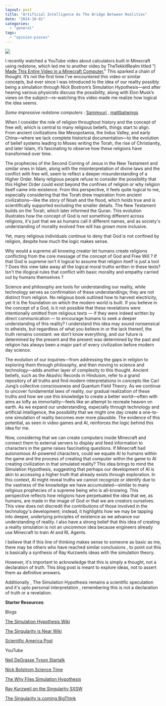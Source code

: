```yaml
---
layout: post
title: "Artificial Intelligence As The Bridge Between Realities"
date: "2024-10-01"
categories: 
  - "general"
tags: 
  - "opinion-pieces"
---
```


![](https://dmuolhoi.wordpress.com/wp-content/uploads/2024/10/10002243066049682550930537613.jpg?w=949)

I recently watched a YouTube video about calculators built in Minecraft using redstone, which led me to another video by TheTekkitRealm titled "[I Made This Entire Video in a Minecraft Computer.](https://youtu.be/d9fet0ze81o)" This sparked a chain of thought. It’s not the first time I’ve encountered this video or similar concepts, but ever since I was introduced to the idea of our reality possibly being a simulation through Nick Bostrom’s Simulation Hypothesis—and after hearing various physicists discuss the possibility, along with Elon Musk’s views on the subject—re-watching this video made me realize how logical the idea seems.

_Some impressive redstone computers :_ [Sammyuri](https://youtu.be/-BP7DhHTU-I) , [mattbatwings](https://youtu.be/3gBZHXqnleU)

When I consider the role of religion throughout history and the concept of free will, which is central to many religious beliefs, things start to align. From ancient civilizations like Mesopotamia, the Indus Valley, and early China—where we lack complete historical documentation—to the evolution of belief systems leading to Moses writing the Torah, the rise of Christianity, and later Islam, it’s fascinating to observe how these religions have transformed over time.

The prophecies of the Second Coming of Jesus in the New Testament and similar ones in Islam, along with the misinterpretation of divine laws and the conflict with free will, seem to reflect a deeper misunderstanding of a Higher Order. Many religious people refuse to consider the possibility that this Higher Order could exist beyond the confines of religion or why religion itself came into existence. From this perspective, it feels quite logical to me, especially considering that the Torah drew inspiration from ancient civilizations—like the story of Noah and the flood, which holds true and is scientifically supported excluding the smaller details. The New Testament builds on the Torah, which later informed the Quran. This evolution illustrates how the concept of God is not something different across religions, it's just that we as humans call it different names, and as society's understanding of morality evolved free will has grown more inclusive.

Yet, many religious individuals continue to deny that God is not confined by religion, despite how much the logic makes sense.

Why would a supreme all knowing creator let humans create religions conflicting from the core message of the concept of God and Free Will ? If that God is supreme isn't it logical to assume that religion itself is just a tool ? Does this view take away all the logical moral truths written in these texts? Isn't the illogical rules that conflict with basic morality and empathy carried out by humans themselves ?

Science and philosophy are tools for understanding our reality, while technology serves as confirmation of these understandings; they are not distinct from religion. No religious book outlined how to harvest electricity, yet it is the foundation on which the modern world is built. If you believe in the concept of a God, is it not possible that these revelations were intentionally omitted from religious texts — if they were indeed written by direct communication — to encourage humans to seek a deeper understanding of this reality? I understand this idea may sound nonsensical to atheists, but regardless of what you believe in or the lack thereof, the truth remains constant: we don’t know everything, and our future is determined by the present and the present was determined by the past and religion has always been a major part of every civilization before modern day science.

The evolution of our inquiries—from addressing the gaps in religion to exploring them through philosophy, and then moving to science and technology—adds another layer of complexity to this thought. Ancient beliefs, such as the Akashic Records in Hinduism, refer to a grand repository of all truths and find modern interpretations in concepts like Carl Jung’s collective consciousness and Quantum Field Theory. As we continue to uncover fundamental laws of reality, our gradual realization of these truths and how we use this knowledge to create a better world—often with aims as lofty as immortality—feels like an attempt to recreate heaven on earth. As we expand our understanding, especially through technology and artificial intelligence, the possibility that we might one day create a one-to-one simulation of reality becomes ever more plausible. The evidence of this potential, as seen in video games and AI, reinforces the logic behind this idea for me.

Now, considering that we can create computers inside Minecraft and connect them to external servers to display and feed information to characters in the game raises fascinating questions. If Minecraft had autonomous AI-powered characters, could we equate AI to humans within the game and the process of creating that computer within the game to AI creating civilization in that simulated reality? This idea brings to mind the Simulation Hypothesis, suggesting that perhaps our development of AI is akin to accessing a higher truth that already exists through exploration. In this context, AI might reveal truths we cannot recognize or identify due to the vastness of the knowledge we have accumulated—similar to many religious prophecies of a supreme being who is all-knowing. This perspective reflects how religions have perpetuated the idea that we, as humans, are made in the image of God or that we are creators ourselves. This view does not discredit the contributions of those involved in the technology's development; instead, it highlights how we may be tapping into deeper, underlying principles of existence as we advance our understanding of reality. I also have a strong belief that this idea of creating a reality simulation is not an uncommon idea because engineers already use Minecraft to train AI and RL Agents.

I believe that if this line of thinking makes sense to someone as basic as me, there may be others who have reached similar conclusions , to point out this is basically a synthesis of Ray Kurzweils ideas with the simulation theory.

However, it's important to acknowledge that this is simply a thought, not a declaration of truth. This blog post is meant to explore ideas, not to assert them as definitive answers.

Additionally , The Simulation Hypothesis remains a scientific speculation and it's upto personal interpretation , remembering this is not a declaration of truth or a revelation.

**Starter Resources**:

Blogs

[The Simulation Hypothesis Wiki](https://en.m.wikipedia.org/wiki/Simulation_hypothesis)

[The Singularity is Near Wiki](https://en.m.wikipedia.org/wiki/The_Singularity_Is_Near)

[Scientific America Post](https://www.scientificamerican.com/article/confirmed-we-live-in-a-simulation/)

YouTube

[Neil DeGrasse Tyson Startalk](https://youtu.be/pmcrG7ZZKUc)

[Nick Bolstrom Science Time](https://youtu.be/WvnIXeAz1mk)

[The Why Files Simulation Hypothesis](https://youtu.be/4wMhXxZ1zNM)

[Ray Kurzweil on the Singularity SXSW](https://youtu.be/xh2v5oC5Lx4)

[The Singularity is coming BigThink](https://youtu.be/1uIzS1uCOcE)
